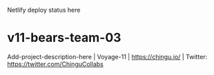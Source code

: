 <!-- TODO: change this with the actual netlify deploy status -->
Netlify deploy status here

# v11-bears-team-03
Add-project-description-here | Voyage-11 | https://chingu.io/ | Twitter: https://twitter.com/ChinguCollabs
